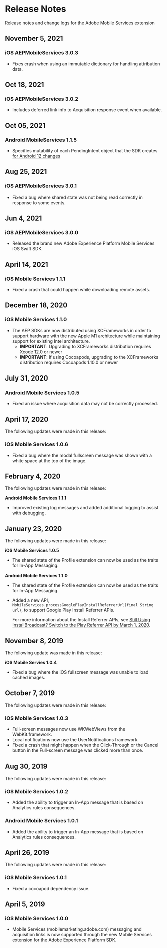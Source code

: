 # Release Notes

Release notes and change logs for the Adobe Mobile Services extension

## November 5, 2021

 ### iOS AEPMobileServices 3.0.3

 * Fixes crash when using an immutable dictionary for handling attribution data.

## Oct 18, 2021

 ### iOS AEPMobileServices 3.0.2

 * Includes deferred link info to Acquisition response event when available.

## Oct 05, 2021

### Android MobileServices 1.1.5

* Specifies mutability of each PendingIntent object that the SDK creates [for Android 12 changes](https://developer.android.com/about/versions/12/behavior-changes-12#pending-intent-mutability) 

## Aug 25, 2021

### iOS AEPMobileServices 3.0.1

* Fixed a bug where shared state was not being read correctly in response to some events.

## Jun 4, 2021

### iOS AEPMobileServices 3.0.0

* Released the brand new Adobe Experience Platform Mobile Services iOS Swift SDK.

## April 14, 2021

### iOS Mobile Services 1.1.1

* Fixed a crash that could happen while downloading remote assets.

## December 18, 2020

### iOS Mobile Services 1.1.0

* The AEP SDKs are now distributed using XCFrameworks in order to support hardware with the new Apple M1 architecture while maintaining support for existing Intel architecture.
  * **IMPORTANT**: Upgrading to XCFrameworks distribution requires Xcode 12.0 or newer
  * **IMPORTANT**: If using Cocoapods, upgrading to the XCFrameworks distribution requires Cocoapods 1.10.0 or newer

## July 31, 2020

### Android Mobile Services 1.0.5

* Fixed an issue where acquisition data may not be correctly processed.

## April 17, 2020

The following updates were made in this release:

### iOS Mobile Services 1.0.6

* Fixed a bug where the modal fullscreen message was shown with a white space at the top of the image.

## February 4, 2020

The following updates were made in this release:

**Android Mobile Services 1.1.1**

* Improved existing log messages and added additional logging to assist with debugging.

## January 23, 2020

The following updates were made in this release:

**iOS Mobile Services 1.0.5**

* The shared state of the Profile extension can now be used as the traits for In-App Messaging.

**Android Mobile Services 1.1.0**

* The shared state of the Profile extension can now be used as the traits for In-App Messaging.
* Added a new API, `MobileServices.processGooglePlayInstallReferrerUrl(final String url)`, to support Google Play Install Referrer APIs.

  For more information about the Install Referrer APIs, see [Still Using InstallBroadcast? Switch to the Play Referrer API by March 1, 2020](https://android-developers.googleblog.com/2019/11/still-using-installbroadcast-switch-to.html).

## November 8, 2019

The following update was made in this release:

**iOS Mobile Servies 1.0.4**

* Fixed a bug where the iOS fullscreen message was unable to load cached images.

## October 7, 2019

The following updates were made in this release:

### iOS Mobile Services 1.0.3

* Full-screen messages now use WKWebViews from the WebKit.framework.
* Local notifications now use the UserNotifications framework.
* Fixed a crash that might happen when the Click-Through or the Cancel button in the Full-screen message was clicked more than once.

## Aug 30, 2019

The following updates were made in this release:

### iOS Mobile Services 1.0.2

* Added the ability to trigger an In-App message that is based on Analytics rules consequences.

### Android Mobile Services 1.0.1

* Added the ability to trigger an In-App message that is based on Analytics rules consequences.

## April 26, 2019

The following updates were made in this release:

### iOS Mobile Services 1.0.1

* Fixed a cocoapod dependency issue.

## April 5, 2019

### iOS Mobile Services 1.0.0

* Mobile Services \(mobilemarketing.adobe.com\) messaging and acquisition links is now supported through the new Mobile Services extension for the Adobe Experience Platform SDK.

